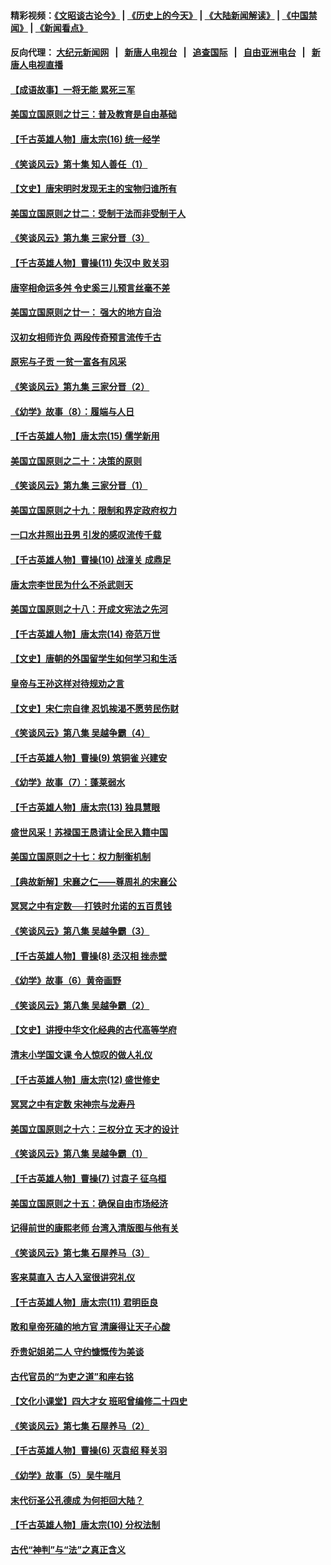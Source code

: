 #### 精彩视频：[《文昭谈古论今》](http://95.179.137.68/wenzhao) | [《历史上的今天》](http://95.179.137.68/today-in-history) | [《大陆新闻解读》](http://95.179.137.68/ntdtv-comedy) | [《中国禁闻》](http://95.179.137.68/ntdtv-news) | [《新闻看点》](http://95.179.137.68/news-insight) 

 #### 反向代理： [大纪元新闻网](http://95.179.137.68:10080/) &nbsp;&nbsp;|&nbsp;&nbsp; [新唐人电视台](http://95.179.137.68:8000/) &nbsp;&nbsp;|&nbsp;&nbsp; [追查国际](http://95.179.137.68:10010/) &nbsp;&nbsp;|&nbsp;&nbsp; [自由亚洲电台](http://95.179.137.68:9800/) &nbsp;&nbsp;|&nbsp;&nbsp; [新唐人电视直播](http://95.179.137.68/) 

#### [【成语故事】一将无能 累死三军](../pages/nsc975/n11046538.md?t=02171237) 

#### [美国立国原则之廿三：普及教育是自由基础](../pages/nsc975/n11044655.md?t=02171237) 

#### [【千古英雄人物】唐太宗(16) 统一经学](../pages/nsc975/n8046259.md?t=02171237) 

#### [《笑谈风云》第十集 知人善任（1）](../pages/nsc975/n11032532.md?t=02171237) 

#### [【文史】唐宋明时发现无主的宝物归谁所有](../pages/nsc975/n11036075.md?t=02171237) 

#### [美国立国原则之廿二：受制于法而非受制于人](../pages/nsc975/n11038266.md?t=02171237) 

#### [《笑谈风云》第九集 三家分晋（3）](../pages/nsc975/n11028646.md?t=02171237) 

#### [【千古英雄人物】曹操(11) 失汉中 败关羽](../pages/nsc975/n7783328.md?t=02171237) 

#### [唐宰相命运多舛 令史奚三儿预言丝毫不差](../pages/nsc975/n334750.md?t=02171237) 

#### [美国立国原则之廿一： 强大的地方自治](../pages/nsc975/n11036069.md?t=02171237) 

#### [汉初女相师许负 两段传奇预言流传千古](../pages/nsc975/n11035453.md?t=02171237) 

#### [原宪与子贡 一贫一富各有风采](../pages/nsc975/n11013094.md?t=02171237) 

#### [《笑谈风云》第九集 三家分晋（2）](../pages/nsc975/n11028610.md?t=02171237) 

#### [《幼学》故事（8）：履端与人日](../pages/nsc975/n10990550.md?t=02171237) 

#### [【千古英雄人物】唐太宗(15) 儒学新用](../pages/nsc975/n8046225.md?t=02171237) 

#### [美国立国原则之二十：决策的原则](../pages/nsc975/n11034691.md?t=02171237) 

#### [《笑谈风云》第九集 三家分晋（1）](../pages/nsc975/n11028591.md?t=02171237) 

#### [美国立国原则之十九：限制和界定政府权力](../pages/nsc975/n11023895.md?t=02171237) 

#### [一口水井照出丑男 引发的感叹流传千载](../pages/nsc975/n11004598.md?t=02171237) 

#### [【千古英雄人物】曹操(10) 战潼关 成鼎足](../pages/nsc975/n7779963.md?t=02171237) 

#### [唐太宗李世民为什么不杀武则天](../pages/nsc975/n11034040.md?t=02171237) 

#### [美国立国原则之十八：开成文宪法之先河](../pages/nsc975/n11008526.md?t=02171237) 

#### [【千古英雄人物】唐太宗(14) 帝范万世](../pages/nsc975/n8034234.md?t=02171237) 

#### [【文史】唐朝的外国留学生如何学习和生活](../pages/nsc975/n11010825.md?t=02171237) 

#### [皇帝与王孙这样对待规劝之言](../pages/nsc975/n10994666.md?t=02171237) 

#### [【文史】宋仁宗自律 忍饥挨渴不愿劳民伤财](../pages/nsc975/n10997349.md?t=02171237) 

#### [《笑谈风云》第八集 吴越争霸（4）](../pages/nsc975/n11010924.md?t=02171237) 

#### [【千古英雄人物】曹操(9) 筑铜雀 兴建安](../pages/nsc975/n7662497.md?t=02171237) 

#### [《幼学》故事（7）：蓬莱弱水](../pages/nsc975/n10990547.md?t=02171237) 

#### [【千古英雄人物】唐太宗(13) 独具慧眼](../pages/nsc975/n8034179.md?t=02171237) 

#### [盛世风采！苏禄国王恳请让全民入籍中国](../pages/nsc975/n10992284.md?t=02171237) 

#### [美国立国原则之十七：权力制衡机制](../pages/nsc975/n11002624.md?t=02171237) 

#### [【典故新解】宋襄之仁——尊周礼的宋襄公](../pages/nsc975/n11018653.md?t=02171237) 

#### [冥冥之中有定数──打铁时允诺的五百贯钱](../pages/nsc975/n334213.md?t=02171237) 

#### [《笑谈风云》第八集 吴越争霸（3）](../pages/nsc975/n11010889.md?t=02171237) 

#### [【千古英雄人物】曹操(8) 丞汉相 挫赤壁](../pages/nsc975/n7662490.md?t=02171237) 

#### [《幼学》故事（6）黄帝画野](../pages/nsc975/n10990546.md?t=02171237) 

#### [《笑谈风云》第八集 吴越争霸（2）](../pages/nsc975/n10996834.md?t=02171237) 

#### [【文史】讲授中华文化经典的古代高等学府](../pages/nsc975/n11003895.md?t=02171237) 

#### [清末小学国文课 令人惊叹的做人礼仪](../pages/nsc975/n10980226.md?t=02171237) 

#### [【千古英雄人物】唐太宗(12) 盛世修史](../pages/nsc975/n8034115.md?t=02171237) 

#### [冥冥之中有定数 宋神宗与龙寿丹](../pages/nsc975/n11008770.md?t=02171237) 

#### [美国立国原则之十六：三权分立 天才的设计](../pages/nsc975/n10991293.md?t=02171237) 

#### [《笑谈风云》第八集 吴越争霸（1）](../pages/nsc975/n10987751.md?t=02171237) 

#### [【千古英雄人物】曹操(7) 讨袁子 征乌桓](../pages/nsc975/n7662459.md?t=02171237) 

#### [美国立国原则之十五：确保自由市场经济](../pages/nsc975/n10957715.md?t=02171237) 

#### [记得前世的康熙老师 台湾入清版图与他有关](../pages/nsc975/n11004761.md?t=02171237) 

#### [《笑谈风云》第七集 石屋养马（3）](../pages/nsc975/n10964155.md?t=02171237) 

#### [客来莫直入 古人入室很讲究礼仪](../pages/nsc975/n11002636.md?t=02171237) 

#### [【千古英雄人物】唐太宗(11) 君明臣良](../pages/nsc975/n8030388.md?t=02171237) 

#### [敢和皇帝死磕的地方官 清廉得让天子心酸](../pages/nsc975/n10999336.md?t=02171237) 

#### [乔贵妃姐弟二人 守约慷慨传为美谈](../pages/nsc975/n10842491.md?t=02171237) 

#### [古代官员的“为吏之道”和座右铭](../pages/nsc975/n10989890.md?t=02171237) 

#### [【文化小课堂】四大才女 班昭曾编修二十四史](../pages/nsc975/n10996143.md?t=02171237) 

#### [《笑谈风云》第七集 石屋养马（2）](../pages/nsc975/n10964109.md?t=02171237) 

#### [【千古英雄人物】曹操(6) 灭袁绍 释关羽](../pages/nsc975/n7662436.md?t=02171237) 

#### [《幼学》故事（5）吴牛喘月](../pages/nsc975/n10806013.md?t=02171237) 

#### [末代衍圣公孔德成 为何拒回大陆？](../pages/nsc975/n10992548.md?t=02171237) 

#### [【千古英雄人物】唐太宗(10) 分权法制](../pages/nsc975/n8025970.md?t=02171237) 

#### [古代“神判”与“法”之真正含义](../pages/nsc975/n10982291.md?t=02171237) 

